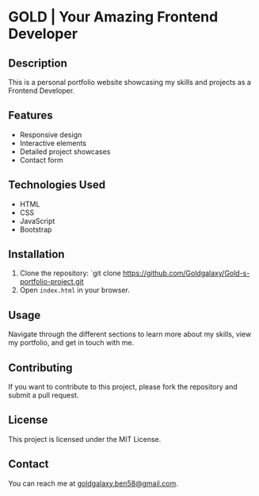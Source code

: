 # GOLD | Your Amazing Frontend Developer

## Description
This is a personal portfolio website showcasing my skills and projects as a Frontend Developer.

## Features
- Responsive design
- Interactive elements
- Detailed project showcases
- Contact form

## Technologies Used
- HTML
- CSS
- JavaScript
- Bootstrap

## Installation
1. Clone the repository: `git clone 
https://github.com/Goldgalaxy/Gold-s-portfolio-project.git
2. Open `index.html` in your browser.

## Usage
Navigate through the different sections to learn more about my skills, view my portfolio, and get in touch with me.

## Contributing
If you want to contribute to this project, please fork the repository and submit a pull request.

## License
This project is licensed under the MIT License.

## Contact
You can reach me at [goldgalaxy.ben58@gmail.com](mailto:goldgalaxy.ben58@gmail.com).
